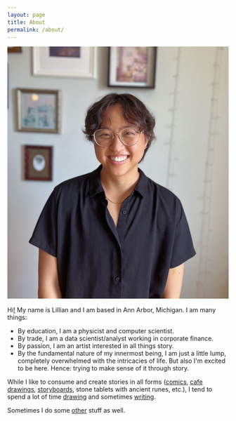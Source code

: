 ```yaml
---
layout: page
title: About
permalink: /about/
---
```


<img src="../images/me/Me_August_2022.JPG" alt="Me" class="myface" onmouseover="switch2Cartoon(this)" onmouseout="switchBack(this)"/>

Hi[!](https://lilhuang.github.io/outtake_photos/) My name is Lillian and I am based in Ann Arbor, Michigan. I am many things:

* By education, I am a physicist and computer scientist.
* By trade, I am a data scientist/analyst working in corporate finance.
* By passion, I am an artist interested in all things story.
* By the fundamental nature of my innermost being, I am just a little lump, completely overwhelmed with the intricacies of life. But also I'm excited to be here. Hence: trying to make sense of it through story.

While I like to consume and create stories in all forms ([comics](https://lilhuang.github.io/comics), [cafe drawings](https://lilhuang.github.io/sketchbook), [storyboards](https://lilhuang.github.io/storyboards), stone tablets with ancient runes, etc.), I tend to spend a lot of time [drawing](https://www.instagram.com/itsalilstrange/) and sometimes [writing](https://lilhuang.github.io/writing/).

Sometimes I do some [other](https://lilhuang.github.io/for_fun/) stuff as well.


<script>
    function switch2Cartoon(x) {
        x.src="../images/me/Me_doodle_2022.JPG";
    }

    function switchBack(x) {
        x.src="../images/me/Me_August_2022.JPG";
    }
</script>
